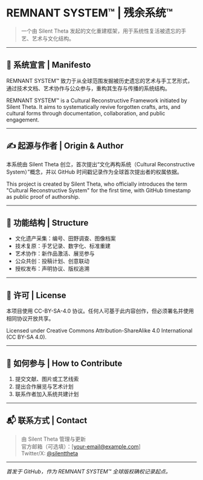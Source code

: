 # REMNANT SYSTEM™ | 残余系统™

> 一个由 Silent Theta 发起的文化重建框架，用于系统性复活被遗忘的手艺、艺术与文化结构。

---

## 📜 系统宣言 | Manifesto

REMNANT SYSTEM™ 致力于从全球范围发掘被历史遗忘的艺术与手工艺形式，通过技术文档、艺术协作与公众参与，重构其生存与传播的系统结构。

REMNANT SYSTEM™ is a Cultural Reconstructive Framework initiated by Silent Theta. It aims to systematically revive forgotten crafts, arts, and cultural forms through documentation, collaboration, and public engagement.

---

## ✍️ 起源与作者 | Origin & Author

本系统由 Silent Theta 创立，首次提出“文化再构系统（Cultural Reconstructive System）”概念，并以 GitHub 时间戳记录作为全球首次提出者的权属依据。

This project is created by Silent Theta, who officially introduces the term "Cultural Reconstructive System" for the first time, with GitHub timestamp as public proof of authorship.

---

## 🔧 功能结构 | Structure

- 文化遗产采集：编号、田野调查、图像档案
- 技术复原：手艺记录、数字化、标准重建
- 艺术协作：新作品激活、展览参与
- 公众共创：投稿计划、创意联动
- 授权发布：声明协议、版权追溯

---

## 📜 许可 | License

本项目使用 CC-BY-SA-4.0 协议。任何人可基于此内容创作，但必须署名并使用相同协议开放共享。

Licensed under Creative Commons Attribution-ShareAlike 4.0 International (CC BY-SA 4.0).

---

## 🤝 如何参与 | How to Contribute

1. 提交文献、图片或工艺线索
2. 提出合作展览与艺术计划
3. 联系作者加入系统共建计划

---

## 📬 联系方式 | Contact

> 由 Silent Theta 管理与更新  
> 官方邮箱（可选填）：[your-email@example.com]  
> Twitter/X: [@silenttheta](https://x.com/silenttheta)

---

*首发于 GitHub，作为 REMNANT SYSTEM™ 全球版权确权记录起点。*